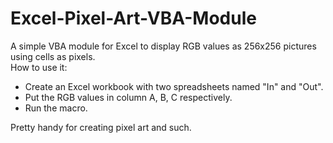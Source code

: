 # Excel-Pixel-Art-VBA-Module
A simple VBA module for Excel to display RGB values as 256x256 pictures using cells as pixels.  
How to use it: 
- Create an Excel workbook with two spreadsheets named "In" and "Out". 
- Put the RGB values in column A, B, C respectively. 
- Run the macro.

Pretty handy for creating pixel art and such.

